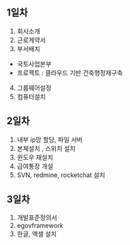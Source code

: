 ## 1일차

1. 회사소개
2. 근로게약서
3. 부서배치

- 국토사업본부
- 프로젝트 : 클라우드 기반 건축행정재구축

4. 그룹웨어설정
5. 컴퓨터설치

## 2일차

1. 내부 ip망 할당, 파일 서버
2. 본체설치 , 스위치 설치
3. 윈도우 재설치
4. 급여통장 개설
5. SVN, redmine, rocketchat 설치

## 3일차

1. 개발표준정의서
2. egovframework
3. 한글, 엑셀 설치
